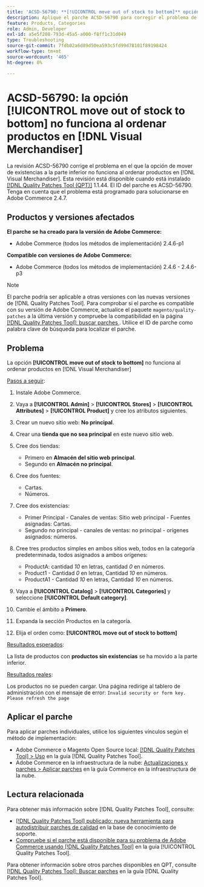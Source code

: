 ```yaml
---
title: 'ACSD-56790: **[!UICONTROL move out of stock to bottom]** opción no funciona al ordenar productos en  [!DNL Visual Merchandiser]'
description: Aplique el parche ACSD-56790 para corregir el problema de Adobe Commerce en el que la opción Mover fuera de stock a la parte inferior no funciona al ordenar productos en Visual Merchandiser.
feature: Products, Categories
role: Admin, Developer
exl-id: a5e5f208-793d-45a5-a000-f8ff1c31d049
type: Troubleshooting
source-git-commit: 7fdb02a6d89d50ea593c5fd99d78101f89198424
workflow-type: tm+mt
source-wordcount: '465'
ht-degree: 0%

---
```


# ACSD-56790: la opción **[!UICONTROL move out of stock to bottom]** no funciona al ordenar productos en [!DNL Visual Merchandiser]

La revisión ACSD-56790 corrige el problema en el que la opción de mover de existencias a la parte inferior no funciona al ordenar productos en [!DNL Visual Merchandiser]. Esta revisión está disponible cuando está instalado [[!DNL Quality Patches Tool (QPT)]](https://experienceleague.adobe.com/es/docs/commerce-operations/tools/quality-patches-tool/quality-patches-tool-to-self-serve-quality-patches) 1.1.44. El ID del parche es ACSD-56790. Tenga en cuenta que el problema está programado para solucionarse en Adobe Commerce 2.4.7.

## Productos y versiones afectados

**El parche se ha creado para la versión de Adobe Commerce:**

* Adobe Commerce (todos los métodos de implementación) 2.4.6-p1

**Compatible con versiones de Adobe Commerce:**

* Adobe Commerce (todos los métodos de implementación) 2.4.6 - 2.4.6-p3

>[!NOTE]
>
>El parche podría ser aplicable a otras versiones con las nuevas versiones de [!DNL Quality Patches Tool]. Para comprobar si el parche es compatible con su versión de Adobe Commerce, actualice el paquete `magento/quality-patches` a la última versión y compruebe la compatibilidad en la página [[!DNL Quality Patches Tool]: buscar parches ](https://experienceleague.adobe.com/tools/commerce-quality-patches/index.html?lang=es). Utilice el ID de parche como palabra clave de búsqueda para localizar el parche.

## Problema

La opción **[!UICONTROL move out of stock to bottom]** no funciona al ordenar productos en [!DNL Visual Merchandiser]

<u>Pasos a seguir</u>:

1. Instale Adobe Commerce.
1. Vaya a **[!UICONTROL Admin]** > **[!UICONTROL Stores]** > **[!UICONTROL Attributes]** > **[!UICONTROL Product]** y cree los atributos siguientes.
1. Crear un nuevo sitio web: **No principal**.
1. Crear una **tienda que no sea principal** en este nuevo sitio web.
1. Cree dos tiendas:

   * Primero en **Almacén del sitio web principal**.
   * Segundo en **Almacén no principal**.

1. Cree dos fuentes:
   * Cartas.
   * Números.

1. Cree dos existencias:
   * Primer Principal - Canales de ventas: Sitio web principal - Fuentes asignadas: Cartas.
   * Segundo no principal - canales de ventas: no principal - orígenes asignados: números.

1. Cree tres productos simples en ambos sitios web, todos en la categoría predeterminada, todos asignados a ambos orígenes:

   * ProductA: cantidad *10* en letras, cantidad *0* en números.
   * Product1 - Cantidad *0* en letras, Cantidad *10* en números.
   * ProductA1 - Cantidad *10* en letras, Cantidad *10* en números.

1. Vaya a **[!UICONTROL Catalog]** > **[!UICONTROL Categories]** y seleccione **[!UICONTROL Default category]**.
1. Cambie el ámbito a **Primero**.
1. Expanda la sección Productos en la categoría.
1. Elija el orden como: **[!UICONTROL move out of stock to bottom]**

<u>Resultados esperados</u>:

La lista de productos con **productos sin existencias** se ha movido a la parte inferior.

<u>Resultados reales</u>:

Los productos no se pueden cargar. Una página redirige al tablero de administración con el mensaje de error: `Invalid security or form key. Please refresh the page`

## Aplicar el parche

Para aplicar parches individuales, utilice los siguientes vínculos según el método de implementación:

* Adobe Commerce o Magento Open Source local: [[!DNL Quality Patches Tool] > Uso](/help/tools/quality-patches-tool/usage.md) en la guía [!DNL Quality Patches Tool].
* Adobe Commerce en la infraestructura de la nube: [Actualizaciones y parches > Aplicar parches](https://experienceleague.adobe.com/docs/commerce-cloud-service/user-guide/develop/upgrade/apply-patches.html?lang=es) en la guía Commerce en la infraestructura de la nube.

## Lectura relacionada

Para obtener más información sobre [!DNL Quality Patches Tool], consulte:

* [[!DNL Quality Patches Tool] publicado: nueva herramienta para autodistribuir parches de calidad](https://experienceleague.adobe.com/es/docs/commerce-operations/tools/quality-patches-tool/quality-patches-tool-to-self-serve-quality-patches) en la base de conocimiento de soporte.
* [Compruebe si el parche está disponible para su problema de Adobe Commerce usando [!DNL Quality Patches Tool]](/help/tools/quality-patches-tool/patches-available-in-qpt/check-patch-for-magento-issue-with-magento-quality-patches.md) en la guía [!UICONTROL Quality Patches Tool].


Para obtener información sobre otros parches disponibles en QPT, consulte [[!DNL Quality Patches Tool]: Buscar parches](https://experienceleague.adobe.com/tools/commerce-quality-patches/index.html?lang=es) en la guía [!DNL Quality Patches Tool].
